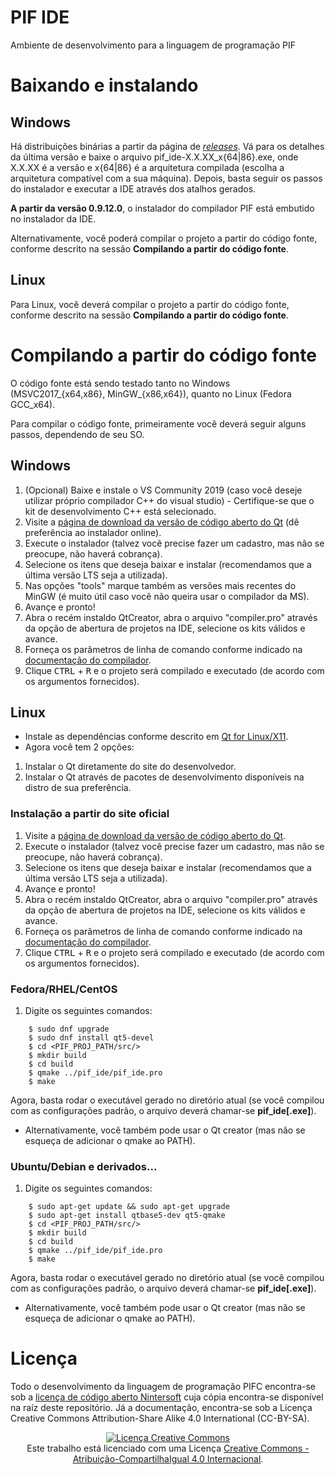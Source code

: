 # PIF IDE

Ambiente de desenvolvimento para a linguagem de programação PIF

# Baixando e instalando

## Windows

Há distribuições binárias a partir da página de [*releases*](https://github.com/mauromascarenhas/PIF-IDE/releases).
Vá para os detalhes da última versão e baixe o arquivo pif_ide-X.X.XX_x{64|86}.exe, onde X.X.XX é a versão e x{64|86} é a arquitetura compilada (escolha a arquitetura compatível com a sua máquina). Depois, basta seguir os passos do instalador e executar a IDE através dos atalhos gerados.

**A partir da versão 0.9.12.0**, o instalador do compilador PIF está embutido no instalador da IDE.

Alternativamente, você poderá compilar o projeto a partir do código fonte, conforme descrito na sessão **Compilando a partir do código fonte**.

## Linux

Para Linux, você deverá compilar o projeto a partir do código fonte, conforme descrito na sessão **Compilando a partir do código fonte**.

# Compilando a partir do código fonte

O código fonte está sendo testado tanto no Windows (MSVC2017_{x64,x86}, MinGW_{x86,x64}), quanto no Linux (Fedora GCC_x64).

Para compilar o código fonte, primeiramente você deverá seguir alguns passos, dependendo de seu SO.

## Windows

1. (Opcional) Baixe e instale o VS Community 2019 (caso você deseje utilizar próprio compilador C++ do visual studio) - Certifique-se que o kit de desenvolvimento C++ está selecionado.
1. Visite a [página de download da versão de código aberto do Qt](https://www.qt.io/download-qt-installer) (dê preferência ao instalador online).
1. Execute o instalador (talvez você precise fazer um cadastro, mas não se preocupe, não haverá cobrança).
1. Selecione os itens que deseja baixar e instalar (recomendamos que a última versão LTS seja a utilizada).
1. Nas opções "tools" marque também as versões mais recentes do MinGW (é muito útil caso você não queira usar o compilador da MS).
1. Avançe e pronto!
1. Abra o recém instaldo QtCreator, abra o arquivo "compiler.pro" através da opção de abertura de projetos na IDE, selecione os kits válidos e avance.
1. Forneça os parâmetros de linha de comando conforme indicado na [documentação do compilador](./docs/compiler/README.md).
1. Clique <kbd>CTRL</kbd> + <kbd>R</kbd> e o projeto será compilado e executado (de acordo com os argumentos fornecidos).

## Linux

- Instale as dependências conforme descrito em [Qt for Linux/X11](https://doc.qt.io/qt-5/linux.html).
- Agora você tem 2 opções:

1. Instalar o Qt diretamente do site do desenvolvedor.
1. Instalar o Qt através de pacotes de desenvolvimento disponíveis na distro de sua preferência.

### Instalação a partir do site oficial

1. Visite a [página de download da versão de código aberto do Qt](https://www.qt.io/download-qt-installer).
1. Execute o instalador (talvez você precise fazer um cadastro, mas não se preocupe, não haverá cobrança).
1. Selecione os itens que deseja baixar e instalar (recomendamos que a última versão LTS seja a utilizada).
1. Avançe e pronto!
1. Abra o recém instaldo QtCreator, abra o arquivo "compiler.pro" através da opção de abertura de projetos na IDE, selecione os kits válidos e avance.
1. Forneça os parâmetros de linha de comando conforme indicado na [documentação do compilador](./docs/compiler/README.md).
1. Clique <kbd>CTRL</kbd> + <kbd>R</kbd> e o projeto será compilado e executado (de acordo com os argumentos fornecidos).

### Fedora/RHEL/CentOS

1. Digite os seguintes comandos:

```
	$ sudo dnf upgrade
	$ sudo dnf install qt5-devel
	$ cd <PIF_PROJ_PATH/src/>
	$ mkdir build
	$ cd build
	$ qmake ../pif_ide/pif_ide.pro
	$ make
```

Agora, basta rodar o executável gerado no diretório atual (se você compilou com as configurações padrão, o arquivo deverá chamar-se **pif_ide[.exe]**).

- Alternativamente, você também pode usar o Qt creator (mas não se esqueça de adicionar o qmake ao PATH).

### Ubuntu/Debian e derivados...

1. Digite os seguintes comandos:

```
	$ sudo apt-get update && sudo apt-get upgrade
	$ sudo apt-get install qtbase5-dev qt5-qmake
	$ cd <PIF_PROJ_PATH/src/>
	$ mkdir build
	$ cd build
	$ qmake ../pif_ide/pif_ide.pro
	$ make
```

Agora, basta rodar o executável gerado no diretório atual (se você compilou com as configurações padrão, o arquivo deverá chamar-se **pif_ide[.exe]**).

- Alternativamente, você também pode usar o Qt creator (mas não se esqueça de adicionar o qmake ao PATH).

# Licença

Todo o desenvolvimento da linguagem de programação PIFC encontra-se sob a [licença de código aberto Nintersoft](./LICENCE) cuja cópia encontra-se disponível na raíz deste repositório. Já a documentação, encontra-se sob a Licença Creative Commons Attribution-Share Alike 4.0 International (CC-BY-SA).

<p align="center">
	<a rel="license" href="http://creativecommons.org/licenses/by-sa/4.0/"><img alt="Licença Creative Commons" style="border-width:0" src="https://i.creativecommons.org/l/by-sa/4.0/88x31.png" /></a><br />Este trabalho está licenciado com uma Licença <a rel="license" href="http://creativecommons.org/licenses/by-sa/4.0/">Creative Commons - Atribuição-CompartilhaIgual 4.0 Internacional</a>.
</p>
